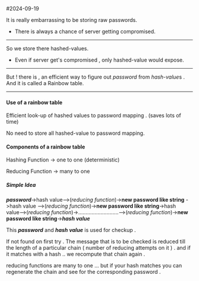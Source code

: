 #2024-09-19 


It is really embarrassing to be storing raw passwords.
- There is always a chance of server getting compromised.

---

So we store there hashed-values.
- Even if server get's compromised , only hashed-value would expose.

---

But !
there is  , 
an efficient way to figure out *password* from *hash-value*s . And it is called a Rainbow table.

---

#### Use of  a rainbow table
Efficient look-up of hashed values to password mapping . (saves lots of time)

No need to store all hashed-value  to  password mapping.
 
#### Components of a rainbow table
Hashing Function  -> one to one (deterministic)

Reducing Function -> many to one 

##### Simple Idea


***password***->hash value-->(*reducing function*)->**new password like string** ->hash value
-->(*reducing function*)->**new password like string**->hash value-->(*reducing function*)->...........................-->(*reducing function*)->**new password like string**->***hash value***


This ***password*** and ***hash value*** is used for checkup . 

If not found on first try  . The message that is to be checked is reduced till the length of a particular chain ( number of reducing attempts on it ) . and if it matches with a hash .. we recompute that chain again . 

reducing functions  are many to one ... but if your hash matches you can regenerate the chain and see for the corresponding password . 

